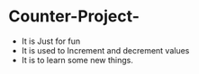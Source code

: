 # Counter-Project-

- It is Just for fun 
- It is used to Increment and decrement values
- It is to learn some new things.